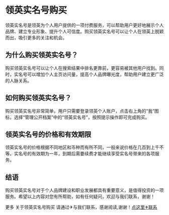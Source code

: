 # 领英实名号购买

领英实名号是领英为个人用户提供的一项付费服务，可以帮助用户更好地展示个人品牌、建立专业形象、提升个人可信度。购买领英实名号可以让个人在领英上脱颖而出，吸引更多的关注和机会。

## 为什么购买领英实名号？

购买领英实名号可以让个人在搜索结果中排名更靠前，更容易被其他用户找到。同时，实名号可以增加个人主页访问量，提高个人品牌曝光度，帮助用户建立更广泛的人脉关系。

## 如何购买领英实名号？

购买领英实名号非常简单，用户只需要登录领英个人账户，点击右上角的“我”图标，选择“管理公开档案”中的“领英实名号”，按照提示操作即可完成购买。

## 领英实名号的价格和有效期限

领英实名号的价格根据不同地区和币种而有所不同，一般来说价格在几百到上千不等。实名号的有效期为一年，到期后需要续费才能继续享受实名号带来的各项服务。

## 结语

购买领英实名号对于个人品牌建设和职业发展都具有重要意义，是值得投资的一项服务。希望以上内容对您有所帮助，如有任何疑问，欢迎与我们联系，谢谢！

更多 关于领英实名号购买 请通过✈与我们联系，感谢阅读,谢谢！[点这里✈联系](https://b.k02.cc)